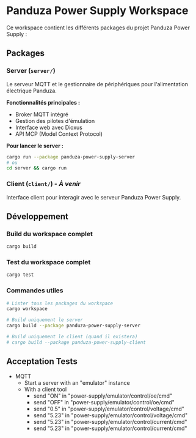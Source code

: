 # Panduza Power Supply Workspace

Ce workspace contient les différents packages du projet Panduza Power Supply :

## Packages

### Server (`server/`)
Le serveur MQTT et le gestionnaire de périphériques pour l'alimentation électrique Panduza.

**Fonctionnalités principales :**
- Broker MQTT intégré
- Gestion des pilotes d'émulation
- Interface web avec Dioxus
- API MCP (Model Context Protocol)

**Pour lancer le server :**
```bash
cargo run --package panduza-power-supply-server
# ou
cd server && cargo run
```

### Client (`client/`) - *À venir*
Interface client pour interagir avec le serveur Panduza Power Supply.

## Développement

### Build du workspace complet
```bash
cargo build
```

### Test du workspace complet
```bash
cargo test
```

### Commandes utiles
```bash
# Lister tous les packages du workspace
cargo workspace

# Build uniquement le server
cargo build --package panduza-power-supply-server

# Build uniquement le client (quand il existera)
# cargo build --package panduza-power-supply-client
```



## Acceptation Tests

- MQTT
    - Start a server with an "emulator" instance
    - With a client tool
        - send "ON" in "power-supply/emulator/control/oe/cmd"
        - send "OFF" in "power-supply/emulator/control/oe/cmd"
        - send "0.5" in "power-supply/emulator/control/voltage/cmd"
        - send "5.23" in "power-supply/emulator/control/voltage/cmd"
        - send "5.23" in "power-supply/emulator/control/current/cmd"
        - send "5.23" in "power-supply/emulator/control/current/cmd"
